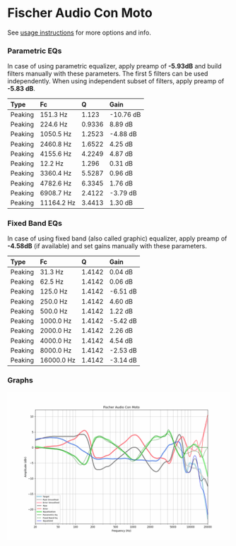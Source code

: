 # Fischer Audio Con Moto
See [usage instructions](https://github.com/jaakkopasanen/AutoEq#usage) for more options and info.

### Parametric EQs
In case of using parametric equalizer, apply preamp of **-5.93dB** and build filters manually
with these parameters. The first 5 filters can be used independently.
When using independent subset of filters, apply preamp of **-5.83 dB**.

| Type    | Fc         |      Q | Gain      |
|:--------|:-----------|:-------|:----------|
| Peaking | 151.3 Hz   | 1.123  | -10.76 dB |
| Peaking | 224.6 Hz   | 0.9336 | 8.89 dB   |
| Peaking | 1050.5 Hz  | 1.2523 | -4.88 dB  |
| Peaking | 2460.8 Hz  | 1.6522 | 4.25 dB   |
| Peaking | 4155.6 Hz  | 4.2249 | 4.87 dB   |
| Peaking | 12.2 Hz    | 1.296  | 0.31 dB   |
| Peaking | 3360.4 Hz  | 5.5287 | 0.96 dB   |
| Peaking | 4782.6 Hz  | 6.3345 | 1.76 dB   |
| Peaking | 6908.7 Hz  | 2.4122 | -3.79 dB  |
| Peaking | 11164.2 Hz | 3.4413 | 1.30 dB   |

### Fixed Band EQs
In case of using fixed band (also called graphic) equalizer, apply preamp of **-4.58dB**
(if available) and set gains manually with these parameters.

| Type    | Fc         |      Q | Gain     |
|:--------|:-----------|:-------|:---------|
| Peaking | 31.3 Hz    | 1.4142 | 0.04 dB  |
| Peaking | 62.5 Hz    | 1.4142 | 0.06 dB  |
| Peaking | 125.0 Hz   | 1.4142 | -6.51 dB |
| Peaking | 250.0 Hz   | 1.4142 | 4.60 dB  |
| Peaking | 500.0 Hz   | 1.4142 | 1.22 dB  |
| Peaking | 1000.0 Hz  | 1.4142 | -5.42 dB |
| Peaking | 2000.0 Hz  | 1.4142 | 2.26 dB  |
| Peaking | 4000.0 Hz  | 1.4142 | 4.54 dB  |
| Peaking | 8000.0 Hz  | 1.4142 | -2.53 dB |
| Peaking | 16000.0 Hz | 1.4142 | -3.14 dB |

### Graphs
![](./Fischer%20Audio%20Con%20Moto.png)
